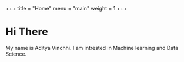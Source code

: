 +++
title = "Home"
menu = "main"
weight = 1
+++

#  Hi There 

My name is Aditya Vinchhi. I am intrested in Machine learning and Data Science. 